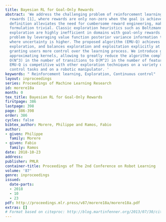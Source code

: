 ```yaml
---
title: Bayesian RL for Goal-Only Rewards
abstract: 'We address the challenging problem of reinforcement learning under goal-only
  rewards [1], where rewards are only non-zero when the goal is achieved. This reward
  definition alleviates the need for cumbersome reward engineering, making the reward
  formulation trivial. Classic exploration heuristics such as Boltzmann or epsilon-greedy
  exploration are highly inefficient in domains with goal-only rewards. We solve this
  problem by leveraging value function posterior variance information to direct exploration
  where uncertainty is higher. The proposed algorithm (EMU-Q) achieves data-efficient
  exploration, and balances exploration and exploitation explicitly at a policy level
  granting users more control over the learning process. We introduce general features
  approximating kernels, allowing to greatly reduce the algorithm complexity from
  O(N^3) in the number of transitions to O(M^2) in the number of features. We demonstrate
  EMU-Q is competitive with other exploration techniques on a variety of continuous
  control tasks and on a robotic manipulator. '
keywords: " Reinforcement learning, Exploration, Continuous control"
layout: inproceedings
series: Proceedings of Machine Learning Research
id: morere18a
month: 0
tex_title: Bayesian RL for Goal-Only Rewards
firstpage: 386
lastpage: 398
page: 386-398
order: 386
cycles: false
bibtex_author: Morere, Philippe and Ramos, Fabio
author:
- given: Philippe
  family: Morere
- given: Fabio
  family: Ramos
date: 2018-10-23
address: 
publisher: PMLR
container-title: Proceedings of The 2nd Conference on Robot Learning
volume: '87'
genre: inproceedings
issued:
  date-parts:
  - 2018
  - 10
  - 23
pdf: http://proceedings.mlr.press/v87/morere18a/morere18a.pdf
extras: []
# Format based on citeproc: http://blog.martinfenner.org/2013/07/30/citeproc-yaml-for-bibliographies/
---
```

